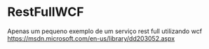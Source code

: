 # RestFullWCF
Apenas um pequeno exemplo de um serviço rest full utilizando wcf
https://msdn.microsoft.com/en-us/library/dd203052.aspx
